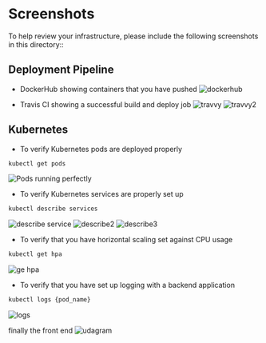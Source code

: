 # Screenshots
To help review your infrastructure, please include the following screenshots in this directory::

## Deployment Pipeline
* DockerHub showing containers that you have pushed
![dockerhub](https://user-images.githubusercontent.com/108951446/178914583-3840e771-9123-47ea-a8d0-0fc08d7b0d06.png)


* Travis CI showing a successful build and deploy job
![travvy](https://user-images.githubusercontent.com/108951446/178914681-65118b68-1f1a-4562-9d98-73ae71df4747.png)
![travvy2](https://user-images.githubusercontent.com/108951446/178916587-9cc6d2f2-5d9a-476f-ba33-399ecccc7247.png)



## Kubernetes
* To verify Kubernetes pods are deployed properly
```bash
kubectl get pods
```
![Pods running perfectly](https://user-images.githubusercontent.com/108951446/178914865-3deb9b96-cd70-4193-965a-ec056c336283.png)

* To verify Kubernetes services are properly set up
```bash
kubectl describe services
```
![describe service](https://user-images.githubusercontent.com/108951446/178914946-d023e7d6-1257-49d7-9e07-fecc0f741b57.png)
![describe2](https://user-images.githubusercontent.com/108951446/178916749-4374400a-dc27-48db-8610-01da3a053292.png)
![describe3](https://user-images.githubusercontent.com/108951446/178916772-1e9dd84d-968c-4c7c-b92a-77fe6c58a75f.png)


* To verify that you have horizontal scaling set against CPU usage
```bash
kubectl get hpa
```
![ge hpa](https://user-images.githubusercontent.com/108951446/179120830-9f7ea66a-c4af-430a-bd03-9e53563a10b8.png)


* To verify that you have set up logging with a backend application
```bash
kubectl logs {pod_name}
```
![logs](https://user-images.githubusercontent.com/108951446/179120899-ce1101db-4309-4c87-ae86-af6a974dbd1a.png)




finally the front end
![udagram](https://user-images.githubusercontent.com/108951446/178915519-a9649761-900b-43b2-870e-636535551a62.png)
